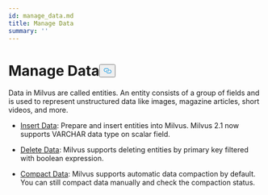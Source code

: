 ```yaml
---
id: manage_data.md
title: Manage Data
summary: ''
---
```

<h1 id="Manage-Data" class="common-anchor-header">Manage Data<button data-href="#Manage-Data" class="anchor-icon" translate="no">
      <svg translate="no"
        aria-hidden="true"
        focusable="false"
        height="20"
        version="1.1"
        viewBox="0 0 16 16"
        width="16"
      >
        <path
          fill="#0092E4"
          fill-rule="evenodd"
          d="M4 9h1v1H4c-1.5 0-3-1.69-3-3.5S2.55 3 4 3h4c1.45 0 3 1.69 3 3.5 0 1.41-.91 2.72-2 3.25V8.59c.58-.45 1-1.27 1-2.09C10 5.22 8.98 4 8 4H4c-.98 0-2 1.22-2 2.5S3 9 4 9zm9-3h-1v1h1c1 0 2 1.22 2 2.5S13.98 12 13 12H9c-.98 0-2-1.22-2-2.5 0-.83.42-1.64 1-2.09V6.25c-1.09.53-2 1.84-2 3.25C6 11.31 7.55 13 9 13h4c1.45 0 3-1.69 3-3.5S14.5 6 13 6z"
        ></path>
      </svg>
    </button></h1><p>Data in Milvus are called entities. An entity consists of a group of fields and is used to represent unstructured data like images, magazine articles, short videos, and more.</p>
<ul>
<li><p><a href="/docs/it/insert_data.md">Insert Data</a>: Prepare and insert entities into Milvus. Milvus 2.1 now supports VARCHAR data type on scalar field.</p></li>
<li><p><a href="/docs/it/delete_data.md">Delete Data</a>: Milvus supports deleting entities by primary key filtered with boolean expression.</p></li>
<li><p><a href="/docs/it/compact_data.md">Compact Data</a>: Milvus supports automatic data compaction by default. You can still compact data manually and check the compaction status.</p></li>
</ul>
